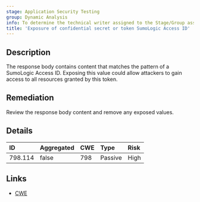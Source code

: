 ```yaml
---
stage: Application Security Testing
group: Dynamic Analysis
info: To determine the technical writer assigned to the Stage/Group associated with this page, see https://handbook.gitlab.com/handbook/product/ux/technical-writing/#assignments
title: 'Exposure of confidential secret or token SumoLogic Access ID'
---
```


## Description

The response body contains content that matches the pattern of a SumoLogic Access ID.
Exposing this value could allow attackers to gain access to all resources granted by this token.

## Remediation

Review the response body content and remove any exposed values.

## Details

| ID | Aggregated | CWE | Type | Risk |
|:---|:-----------|:----|:-----|:-----|
| 798.114 | false | 798 | Passive | High |

## Links

- [CWE](https://cwe.mitre.org/data/definitions/798.html)
